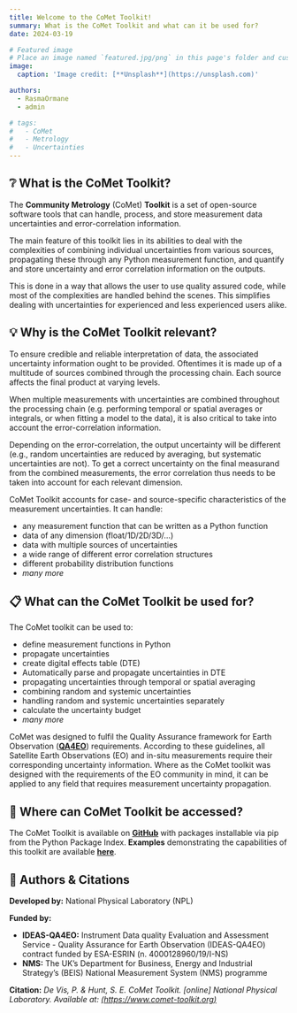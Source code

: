 ```yaml
---
title: Welcome to the CoMet Toolkit!
summary: What is the CoMet Toolkit and what can it be used for?
date: 2024-03-19

# Featured image
# Place an image named `featured.jpg/png` in this page's folder and customize its options here.
image:
  caption: 'Image credit: [**Unsplash**](https://unsplash.com)'

authors:
  - RasmaOrmane
  - admin

# tags:
#   - CoMet
#   - Metrology
#   - Uncertainties
---
```


<!-- Welcome 👋 -->

## ❔ What is the CoMet Toolkit?

  The **Community Metrology** (CoMet) **Toolkit** is a set of open-source software tools that can handle, process, and store measurement data uncertainties and error-correlation information.
 
  The main feature of this toolkit lies in its abilities to deal with the complexities of combining individual uncertainties from various sources, propagating these through any Python measurement function, and quantify and store uncertainty and error correlation information on the outputs. 
  
  This is done in a way that allows the user to use quality assured code, while most of the complexities are handled behind the scenes. This simplifies dealing with uncertainties for experienced and less experienced users alike.  

## 💡 Why is the CoMet Toolkit relevant?

  To ensure credible and reliable interpretation of data, the associated uncertainty information ought to be provided. Oftentimes it is made up of a multitude of sources combined through the processing chain. Each source affects the final product at varying levels.
  
  When multiple measurements with uncertainties are combined throughout the processing chain (e.g. performing temporal or spatial averages or integrals, or when fitting a model to the data), it is also critical to take into account the error-correlation information. 
  
  Depending on the error-correlation, the output uncertainty will be different (e.g., random uncertainties are reduced by averaging, but systematic uncertainties are not). To get a correct uncertainty on the final measurand from the combined measurements, 
  the error correlation thus needs to be taken into account for each relevant dimension. 

  CoMet Toolkit accounts for case- and source-specific characteristics of the measurement uncertainties. It can handle:

- any measurement function that can be written as a Python function
- data of any dimension (float/1D/2D/3D/…)
- data with multiple sources of uncertainties
- a wide range of different error correlation structures
- different probability distribution functions
- _many more_

## 📋 What can the CoMet Toolkit be used for?

The CoMet toolkit can be used to:
  
- define measurement functions in Python
- propagate uncertainties 
- create digital effects table (DTE)
- Automatically parse and propagate uncertainties in DTE
- propagating uncertainties through temporal or spatial averaging
- combining random and systemic uncertainties
- handling random and systemic uncertainties separately
- calculate the uncertainty budget
- _many more_

CoMet was designed to fulfil the Quality Assurance framework for Earth Observation ([**QA4EO**](https://www.QA4EO.org/)) requirements.
According to these guidelines, all Satellite Earth Observations (EO) and in-situ measurements require their corresponding uncertainty information. 
Where as the CoMet toolkit was designed with the requirements of the EO community in mind, 
it can be applied to any field that requires measurement uncertainty propagation. 

## 📍 Where can CoMet Toolkit be accessed?

  The CoMet Toolkit is available on [**GitHub**](https://github.com/comet-toolkit) with packages installable via pip from the Python Package Index.
  **Examples** demonstrating the capabilities of this toolkit are available [**here**](https://www.comet-toolkit.org/examples/). 

## 👋 Authors & Citations

  **Developed by:** National Physical Laboratory (NPL)
  
  **Funded by:** 
  - **IDEAS-QA4EO:** Instrument Data quality Evaluation and Assessment Service - Quality Assurance for Earth Observation (IDEAS-QA4EO) contract funded by ESA-ESRIN (n. 4000128960/19/I-NS)
  - **NMS:** The UK’s Department for Business, Energy and Industrial Strategy’s (BEIS) National Measurement System (NMS) programme
  
  **Citation:** _De Vis, P. & Hunt, S. E. CoMet Toolkit. [online] National Physical Laboratory. Available at: [(https://www.comet-toolkit.org)](https://www.comet-toolkit.org)_
